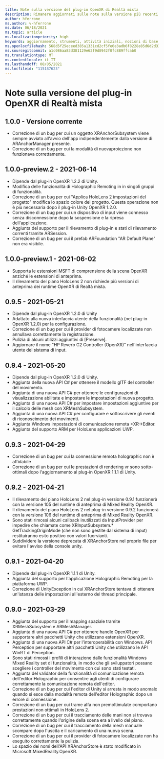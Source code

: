 ```yaml
---
title: Note sulla versione del plug-in OpenXR di Realtà mista
description: Rimanere aggiornati sulle note sulla versione più recenti e sugli aggiornamenti al plug-in OpenXR di Realtà mista.
author: hferrone
ms.author: v-hferrone
ms.date: 06/18/2021
ms.topic: article
ms.localizationpriority: high
keywords: aggiornamento, strumenti, attività iniziali, nozioni di base, unity, visual studio, toolkit, visore VR realtà mista, visore VR di windows mixed reality, visore per realtà virtuale, installazione, Windows, HoloLens, emulatore, unreal, openxr
ms.openlocfilehash: 568d5f25eceed385a1331cd2cf5fe6e3adb6f8228e85d6d2d316749fc2ee431c
ms.sourcegitcommit: a1c086aa83d381129e62f9d8942f0fc889ffcab0
ms.translationtype: MT
ms.contentlocale: it-IT
ms.lasthandoff: 08/05/2021
ms.locfileid: "115187623"
---
```

# <a name="mixed-reality-openxr-plugin-release-notes"></a>Note sulla versione del plug-in OpenXR di Realtà mista

## <a name="100---current-release"></a>1.0.0 - Versione corrente

* Correzione di un bug per cui un oggetto XRAnchorSubsystem viene sempre avviato all'avvio dell'app indipendentemente dalla versione di ARAnchorManager presente.
* Correzione di un bug per cui la modalità di nuovaproiezione non funzionava correttamente.

## <a name="100-preview2---2021-06-14"></a>1.0.0-preview.2 - 2021-06-14

* Dipende dal plug-in OpenXR 1.2.2 di Unity.
* Modifica delle funzionalità di Holographic Remoting in in singoli gruppi di funzionalità.
* Correzione di un bug per cui "Applica HoloLens 2 impostazioni del progetto" modifica lo spazio colore del progetto. Questa operazione non è più necessaria dopo il plug-in Unity OpenXR 1.2.0.
* Correzione di un bug per cui un dispositivo di input viene connesso senza disconnessione dopo la sospensione e la ripresa dell'applicazione.
* Aggiunta del supporto per il rilevamento di plug-in e stati di rilevamento correnti tramite ARSession.
* Correzione di un bug per cui il prefab ARFoundation "AR Default Plane" non era visibile.

## <a name="100-preview1---2021-06-02"></a>1.0.0-preview.1 - 2021-06-02

* Supporta le estensioni MSFT di comprensione della scena OpenXR anziché le estensioni di anteprima.
* Il rilevamento del piano HoloLens 2 non richiede più versioni di anteprima dei runtime OpenXR di Realtà mista.

## <a name="095---2021-05-21"></a>0.9.5 - 2021-05-21

* Dipende dal plug-in OpenXR 1.2.0 di Unity
* Adattato alla nuova interfaccia utente della funzionalità (nel plug-in OpenXR 1.2.0) per la configurazione.
* Correzione di un bug per cui il provider di fotocamere localizzate non annullava correttamente la registrazione.
* Pulizia di alcuni utilizzi aggiuntivi di [Preserve].
* Aggiornare il nome "HP Reverb G2 Controller (OpenXR)" nell'interfaccia utente del sistema di input.

## <a name="094---2021-05-20"></a>0.9.4 - 2021-05-20

* Dipende dal plug-in OpenXR 1.2.0 di Unity.
* Aggiunta della nuova API C# per ottenere il modello glTF del controller del movimento.
* Aggiunta di una nuova API C# per ottenere le configurazioni di visualizzazione abilitate e impostare le impostazioni di nuova progetto.
* Aggiunta di una nuova API C# per impostare impostazioni aggiuntive per il calcolo delle mesh con XRMeshSubsystem.
* Aggiunta di una nuova API C# per configurare e sottoscrivere gli eventi di riconoscimento dei movimenti.
* Aggiunta Windows impostazioni di comunicazione remota >XR->Editor.
* Aggiunta del supporto ARM per HoloLens applicazioni UWP.

## <a name="093---2021-04-29"></a>0.9.3 - 2021-04-29

* Correzione di un bug per cui la connessione remota holographic non è affidabile
* Correzione di un bug per cui le prestazioni di rendering vr sono sotto-ottimali dopo l'aggiornamento al plug-in OpenXR 1.1.1 di Unity.

## <a name="092---2021-04-21"></a>0.9.2 - 2021-04-21

* Il rilevamento del piano HoloLens 2 nel plug-in versione 0.9.1 funzionerà con la versione 105 del runtime di anteprima di Mixed Reality OpenXR.
* Il rilevamento del piano HoloLens 2 nel plug-in versione 0.9.2 funzionerà con la versione 106 del runtime di anteprima di Mixed Reality OpenXR.
* Sono stati rimossi alcuni callback inutilizzati da InputProvider per impedire che chiamate come XRInputSubsystem.* GetTrackingOriginMode (che non sono gestite dal sistema di input) restituiranno esito positivo con valori fuorvianti.
* Suddividere la versione deprecata di XRAnchorStore nel proprio file per evitare l'avviso della console unity.

## <a name="091---2021-04-20"></a>0.9.1 - 2021-04-20

* Dipende dal plug-in OpenXR 1.1.1 di Unity.
* Aggiunta del supporto per l'applicazione Holographic Remoting per la piattaforma UWP.
* Correzione di UnityException in cui XRAnchorStore tentava di ottenere un'istanza delle impostazioni all'esterno del thread principale.

## <a name="090---2021-03-29"></a>0.9.0 - 2021-03-29

* Aggiunta del supporto per il mapping spaziale tramite XRMeshSubsystem e ARMeshManager.
* Aggiunta di una nuova API C# per ottenere handle OpenXR per supportare altri pacchetti Unity che utilizzano estensioni OpenXR.
* Aggiunta di una nuova API C# per l'interoperabilità con Windows. API Perception per supportare altri pacchetti Unity che utilizzano le API WinRT di Perception.
* Sono stati rimossi i profili di interazione dalle funzionalità Windows Mixed Reality set di funzionalità, in modo che gli sviluppatori possano scegliere i controller del movimento con cui sono stati testati.
* Aggiunta del validator della funzionalità di comunicazione remota dell'editor Holographic per consentire agli utenti di configurare correttamente la comunicazione remota dell'editor.
* Correzione di un bug per cui l'editor di Unity si arresta in modo anomalo quando si esce dalla modalità remota dell'editor Holographic dopo un errore di connessione.
* Correzione di un bug per cui trame alfa non premoltimulate comportano prestazioni non ottimali in HoloLens 2.
* Correzione di un bug per cui il tracciamento delle mani non si trovava correttamente quando l'origine della scena era a livello del piano.
* Correzione di un bug per cui il tracciamento della mesh manuale scompare dopo l'uscita e il caricamento di una nuova scena.
* Correzione di un bug per cui il provider di fotocamere localizzate non ha eseguito correttamente la pulizia.
* Lo spazio dei nomi dell'API XRAnchorStore è stato modificato in Microsoft.MixedReality.OpenXR.